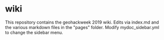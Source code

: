 # wiki

This repository contains the geohackweek 2019 wiki. Edits via index.md and the various markdown files in the "pages" folder. Modify mydoc_sidebar.yml to change the sidebar menu.